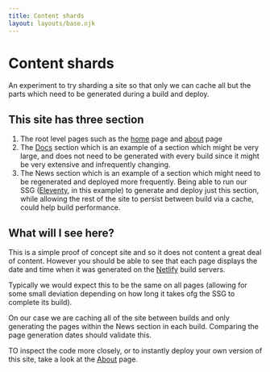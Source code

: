 ```yaml
---
title: Content shards
layout: layouts/base.njk
---
```


# Content shards

An experiment to try sharding a site so that only we can cache all but the parts which need to be generated during a build and deploy.


## This site has three section

1. The root level pages such as the [home](/) page and [about](/about) page
2. The [Docs](/docs) section which is an example of a section which might be very large, and does not need to be generated with every build since it might be very extensive and infrequently changing.
3. The News section which is an example of a section which might need to be regenerated and deployed more frequently. Being able to run our SSG ([Eleventy](https://11ty.io), in this example) to generate and deploy just this section, while allowing the rest of the site to persist between build via a cache, could help build performance.


## What will I see here?

This is a simple proof of concept site and so it does not content a great deal of content. However you should be able to see that each page displays the date and time when it was generated on the [Netlify](https://www.netlify.com) build servers.

Typically we would expect this to be the same on all pages (allowing for some small deviation depending on how long it takes ofg the SSG to complete its build).

On our case we are caching all of the site between builds and only generating the pages within the News section in each build. Comparing the page generation dates should validate this.

TO inspect the code more closely, or to instantly deploy your own version of this site, take a look at the [About](/about) page.



